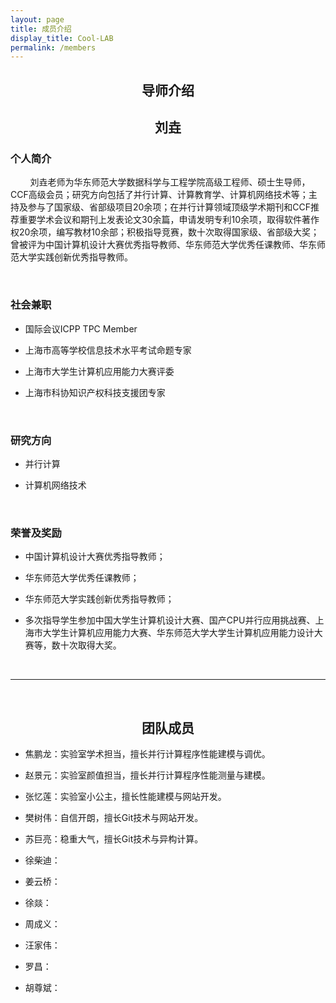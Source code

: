 ```yaml
---
layout: page
title: 成员介绍
display_title: Cool-LAB
permalink: /members
---
```


<center><h2><strong>导师介绍</strong></h2></center>

<center><h2><strong>刘垚</strong></h2></center>

<h3><strong>个人简介</strong></h3>

&nbsp; &nbsp;&nbsp;&nbsp; &nbsp; 刘垚老师为华东师范大学数据科学与工程学院高级工程师、硕士生导师，CCF高级会员；研究方向包括了并行计算、计算教育学、计算机网络技术等；主持及参与了国家级、省部级项目20余项；在并行计算领域顶级学术期刊和CCF推荐重要学术会议和期刊上发表论文30余篇，申请发明专利10余项，取得软件著作权20余项，编写教材10余部；积极指导竞赛，数十次取得国家级、省部级大奖；曾被评为中国计算机设计大赛优秀指导教师、华东师范大学优秀任课教师、华东师范大学实践创新优秀指导教师。

<br/>

<h3><strong>社会兼职</strong></h3>

- 国际会议ICPP TPC Member

- 上海市高等学校信息技术水平考试命题专家

- 上海市大学生计算机应用能力大赛评委

- 上海市科协知识产权科技支援团专家

<br/>

<h3><strong>研究方向</strong></h3>

- 并行计算

- 计算机网络技术 

<br/>

<h3><strong>荣誉及奖励</strong></h3>

- 中国计算机设计大赛优秀指导教师；

- 华东师范大学优秀任课教师；

- 华东师范大学实践创新优秀指导教师；

- 多次指导学生参加中国大学生计算机设计大赛、国产CPU并行应用挑战赛、上海市大学生计算机应用能力大赛、华东师范大学大学生计算机应用能力设计大赛等，数十次取得大奖。

<br/>

****

<br/>

<center><h2><strong>团队成员</strong></h2></center>

- 焦鹏龙：实验室学术担当，擅长并行计算程序性能建模与调优。

- 赵景元：实验室颜值担当，擅长并行计算程序性能测量与建模。

- 张忆莲：实验室小公主，擅长性能建模与网站开发。

- 樊树伟：自信开朗，擅长Git技术与网站开发。

- 苏巨亮：稳重大气，擅长Git技术与异构计算。

- 徐柴迪：

- 姜云桥：

- 徐燚：

- 周成义：

- 汪家伟：

- 罗昌：

- 胡尊斌：

<br/>
<br/>
<br/>
<br/>
<br/>

